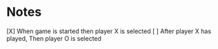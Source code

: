 # Notes

[X] When game is started then player X is selected
[ ] After player X has played, Then player O is selected